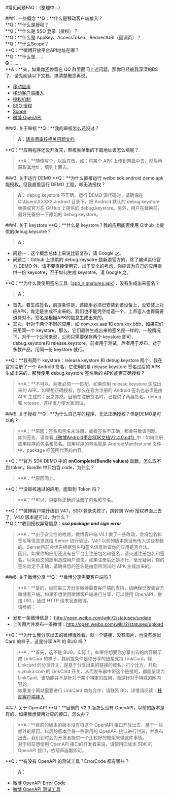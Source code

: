 #常见问题FAQ：（整理中...）

###1. 一些概念
**Q：**什么是移动客户端接入？  
**Q：**什么是授权？  
**Q：**什么是 SSO 登录（授权）？  
**Q：**什么是 AppKey、AccessToken、RedirectURI（回调页）？  
**Q：**什么Scope？  
**Q：**微博开放平台API地址在哪？  
**Q：**什么是......  
**Q：**......  
**A：**亲，如果你还停留在 QQ 群里面问上述问题，那你已经被我深深的BS了，请先阅读以下文档，搞清楚概念再说。  

 - [移动应用][1]  
 - [移动客户端接入][2]
 - [授权机制][3]  
 - [SSO 授权][4]  
 - [Scope][11]
 - [微博 OpenAPI][5]  

###2. 关于审核
**Q：**我的审核怎么还没过？  
>**A：**[请查阅审核相关问题文档][8]

**Q：**应用程序还没开发完，审核表单里的下载地址该怎么填呢？  
>**A：**随便写个，以后在改，如：将某个 APK 上传到网盘中去，然后再获取其地址，填到上面去。

###3. 关于运行 DEMO
**Q：**为什么直接运行 weibo.sdk.android.demo.apk 能授权，但我直接运行 DEMO 工程，却无法授权？  
>**A：** debug.keystore 不正确。运行 DEMO 源代码时，请确保在 C:\Users\XXXXX\.android 目录下，把 Android 默认的 debug.keystore 替换成官方在 GitHub 上提供的 debug.keystore。另外，用户在替换前，最好先备份一下原始的 debug.keystore。

###4. 关于 keystore
**Q：**什么是 keystore？我的应用能否使用 Github 上提供的debug.keysotre？  
>**A：**
>
 - 问题一：这个概念总体上来说比较复杂，请 Google 之。  
 - 问题二：Github 上提供的 debug.keysotre 是新浪官方的，除了编译运行官方 DEMO 外，请不要直接使用它，出于安全的考虑，你应该为自己的应用提供一份 keysotre，至于如何生成 keysotre，请 Google 之。
    
**Q：**为什么我使用签名工具（[app_signatures.apk][10]），没有生成出来签名？  
>**A：**
>
 - 首先，要生成签名，前提条件是，该应用必须已安装到该设备上，没安装上对应APK，肯定是生成不出来的。我们也不能凭空给造一个，上帝造人也得需要道具对不。签名是根据APK的信息生成出来的。
 - 其次，针对于两个不同的应用，如 com.xxx.aaa 和 com.xxx.bbb，如果它们采用同一个 keystore，那么，它们最终生成出来的签名是一样的。一般情况下，对于一个公司来说，公司只需要保存两个 keystore
即可，debug.keystore和 release.keystore，前者用于测试，后者用于发布，对于多款产品，用同一份 keystore 就行。

**Q：**我有两个 keystore：release.keystore 和 debug.keystore 两个，我在官方注册了一个 Android 签名，它使用的是 release.keystore 签名过后的 APK 生成出来的，那我使用 debug.keystore 签名后的 APK 能否正确授权？  
>**A：**不可以，两者必须一一匹配。如果你用 release.keystore 生成出来的 APK，如果想正确授权，那么在官方注册的 Android 签名也必须是由 APK 生成的；反之亦然。目前在注册签名时，已提供了两组签名，debug 和 release，这样很方便大家测试。

###5. 关于授权
**Q：**为什么自己写的程序，无法正确授权？但是DEMO是可以的？  
>**A：**原因：签名和包名未注册，或者签名不正确，都会导致该问题。  
如何签名，请查看[《微博Android平台SDK文档V2.4.0.pdf》][9]中：如何注册应用程序的包名和签名。应用程序的包名就是 AndroidManifest.xml 文件中，package 标签所代表的内容。

**Q：**官方 SDK DEMO 中的 **onComplete(Bundle values)** 函数，怎么取不到 token，Bundle 中只包含 code，为什么？  
>**A：**原因同上。

**Q：**没审核通过的应用，能取到 Token 吗？  
>**A：**可以，只要你正确的注册了包名和签名。

**Q：**微博客户端升级到 V4.1，SSO 登录失败了，跳转到 Web 授权界面上去了，V4.0 版本是可以，为什么？  
**Q：**收到授权异常信息：***sso package and sign error***    
>**A：**出于安全性的考虑，微博客户端 V4.1 做了一些改动，会将包名和签名等信息发送给 Server 进行验证。V4.1 以前的版本是没有传入这些参数的。Server目前会优先根据包名和签名信息验证你的应用是否合法。  
因此，如果你的应用还没有在平台上注册包名和签名，请火速注册包名和签名，以免给您的应用造成用户流失。如果注册后还是不行，毫无疑问，你的签名肯定不正确，请确保您的签名是由您所测试的 APK 生成出来的。

###6. 关于微博分享
**Q：**微博分享需要客户端吗？  
>**A：**是的，目前第三方分享微博需要客户端的支持，请确保已安装官方微博客户端。如果不想使用微博客户端进行分享，可以使用 OpenAPI，拼接 URL，通过 HTTP 请求发送微博。  
请参照：
>
 - 发布一条微博信息：      http://open.weibo.com/wiki/2/statuses/update
 - 上传图片并发布一条微博：http://open.weibo.com/wiki/2/statuses/upload

**Q：**为什么我分享出去的微博很难看，就一个链接，没有图片，也没有类似 Card 的样子，这是分享 API 的 BUG 吗？  
>**A：**首先，这不是 BUG。实际上，如果你想要你分享出去的内容展示成 LinkCard 的样子，其前提条件是你分享的链接支持 LinkCard。即 Linkcard 的分享开关，是基于分享出来的链接的域名。打个比方，开启 v.youku.com 的 LinkCard 开关，从而发布器中带这个链接的，都能呈现为 LinkCard，该功能并不是针对于某个特定的应用，而是针对于特殊的网内容的。  
如果某个网站需要进行 LinkCard 商务合作，请联系 BD。详情请阅读：[移动客户端接入][2]

###7. 关于 OpenAPI
**Q：**目前的 V2.3 版怎么没有 OpenAPI，以前的版本是有的，如果我想使用对应的接口，怎么办？  
>**A：**目前的版本的版本没有将这个 OpenAPI 接口开放出去，基于一些额外的原因。以后的版本会将一些常用的 OpenAPI 接口进行封装，并发布出去，我们到时会为开发者提供一个比较好的框架来做这件事情。  
对于目前想使用 OpenAPI 接口的开发者来说，请使用旧版本 SDK 的 OpenAPI 接口，依葫芦画瓢即可。

**Q：**有没有 OpenAPI 的测试工具？ErrorCode 都有哪些？  
>**A：**
>
 - [微博 OpenAPI Error Code][6]  
 - [微博 OpenAPI 测试工具][7]  

[1]:http://open.weibo.com/wiki/%E7%A7%BB%E5%8A%A8%E5%BA%94%E7%94%A8
[2]:http://open.weibo.com/wiki/%E7%A7%BB%E5%8A%A8%E5%AE%A2%E6%88%B7%E7%AB%AF%E6%8E%A5%E5%85%A5
[3]:http://open.weibo.com/wiki/%E6%8E%88%E6%9D%83%E6%9C%BA%E5%88%B6
[4]:http://open.weibo.com/wiki/%E7%A7%BB%E5%8A%A8%E5%BA%94%E7%94%A8SSO%E6%8E%88%E6%9D%83
[5]:http://open.weibo.com/wiki/%E5%BE%AE%E5%8D%9AAPI
[6]:http://open.weibo.com/wiki/Error_code
[7]:http://open.weibo.com/tools/console
[8]:http://open.weibo.com/wiki/%E5%B8%B8%E8%A7%81%E9%97%AE%E9%A2%98#.E5.AE.A1.E6.A0.B8.E7.9B.B8.E5.85.B3.E9.97.AE.E9.A2.98
[9]:https://github.com/mobileresearch/weibo_android_sdk/blob/master/%E5%BE%AE%E5%8D%9AAndroid%E5%B9%B3%E5%8F%B0SDK%E6%96%87%E6%A1%A3V2.4.0.pdf
[10]:https://github.com/mobileresearch/weibo_android_sdk/blob/master/app_signatures.apk
[11]:http://open.weibo.com/wiki/Scope
